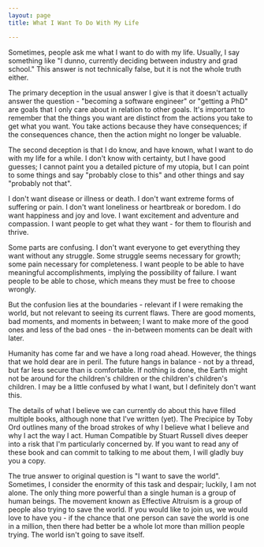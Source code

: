 ```yaml
---
layout: page
title: What I Want To Do With My Life

---
```


Sometimes, people ask me what I want to do with my life. Usually, I say something like "I dunno, currently deciding between industry and grad school." This answer is not technically false, but it is not the whole truth either.

The primary deception in the usual answer I give is that it doesn't actually answer the question - "becoming a software engineer" or "getting a PhD" are goals that I only care about in relation to other goals. It's important to remember that the things you want are distinct from the actions you take to get what you want. You take actions because they have consequences; if the consequences chance, then the action might no longer be valuable.

The second deception is that I do know, and have known, what I want to do with my life for a while. I don't know with certainty, but I have good guesses; I cannot paint you a detailed picture of my utopia, but I can point to some things and say "probably close to this" and other things and say "probably not that". 

I don't want disease or illness or death. I don't want extreme forms of suffering or pain. I don't want loneliness or heartbreak or boredom. I do want happiness and joy and love. I want excitement and adventure and compassion. I want people to get what they want - for them to flourish and thrive. 

Some parts are confusing. I don't want everyone to get everything they want without any struggle. Some struggle seems necessary for growth; some pain necessary for completeness. I want people to be able to have meaningful accomplishments, implying the possibility of failure. I want people to be able to chose, which means they must be free to choose wrongly.

But the confusion lies at the boundaries - relevant if I were remaking the world, but not relevant to seeing its current flaws. There are good moments, bad moments, and moments in between; I want to make more of the good ones and less of the bad ones - the in-between moments can be dealt with later. 

Humanity has come far and we have a long road ahead. However, the things that we hold dear are in peril. The future hangs in balance - not by a thread, but far less secure than is comfortable. If nothing is done, the Earth might not be around for the children's children or the children's children's children. I may be a little confused by what I want, but I definitely don't want this. 

The details of what I believe we can currently do about this have filled multiple books, although none that I've written (yet). The Precipice by Toby Ord outlines many of the broad strokes of why I believe what I believe and why I act the way I act. Human Compatible by Stuart Russell dives deeper into a risk that I'm particularly concerned by. If you want to read any of these book and can commit to talking to me about them, I will gladly buy you a copy.

The true answer to original question is "I want to save the world". Sometimes, I consider the enormity of this task and despair; luckily, I am not alone. The only thing more powerful than a single human is a group of human beings. The movement known as Effective Altruism is a group of people also trying to save the world. If you would like to join us, we would love to have you - if the chance that one person can save the world is one in a million, then there had better be a whole lot more than million people trying. The world isn't going to save itself. 